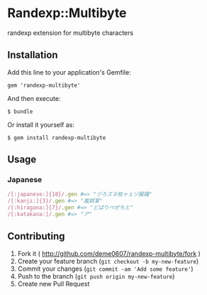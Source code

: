 # Randexp::Multibyte

randexp extension for multibyte characters

## Installation

Add this line to your application's Gemfile:

    gem 'randexp-multibyte'

And then execute:

    $ bundle

Or install it yourself as:

    $ gem install randexp-multibyte

## Usage

### Japanese

```ruby
/[:japanese:]{10}/.gen #=> "ヅろズヌ枚ャぇゾ擬踊"
/[:kanji:]{3}/.gen #=> "嵐娯某"
/[:hiragana:]{7}/.gen #=> "どぱりぺぜちと"
/[:katakana:]/.gen #=> "ア"
```

## Contributing

1. Fork it ( http://github.com/deme0607/randexp-multibyte/fork )
2. Create your feature branch (`git checkout -b my-new-feature`)
3. Commit your changes (`git commit -am 'Add some feature'`)
4. Push to the branch (`git push origin my-new-feature`)
5. Create new Pull Request
